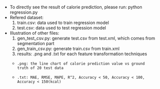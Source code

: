 * To directly see the result of calorie prediction, please run: 
python regression.py
* Refered dataset:
    1. train.csv: data used to train regression model
    2. test.csv: data used to test regression model
* Illustration of other files:
    1. gen_test_csv.py: generate test.csv from test.xml, which comes from segmentation part
    2. gen_train_csv.py: generate train.csv from train.xml
    3. results: .png and  .txt for each feature transformation techniques
    *     .png: the line chart of calorie prediction value vs ground truth of 20 test data 
    *     .txt: MAE, RMSE, MAPE, R^2, Accuracy < 50, Accuracy < 100, Accuracy < 150(kcal) 

